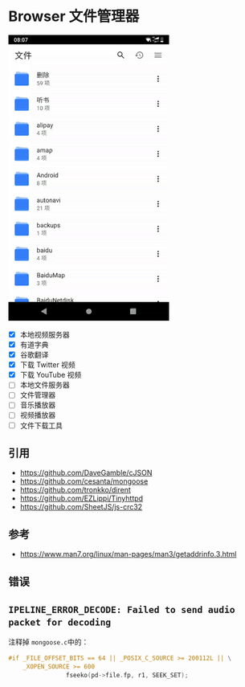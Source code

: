 # Browser 文件管理器

<img src="file1.gif">

* [x] 本地视频服务器
* [x] 有道字典
* [x] 谷歌翻译
* [x] 下载 Twitter 视频
* [x] 下载 YouTube 视频
* [ ] 本地文件服务器
* [ ] 文件管理器
* [ ] 音乐播放器
* [ ] 视频播放器
* [ ] 文件下载工具

## 引用

- https://github.com/DaveGamble/cJSON
- https://github.com/cesanta/mongoose
- https://github.com/tronkko/dirent
- https://github.com/EZLippi/Tinyhttpd
- https://github.com/SheetJS/js-crc32


## 参考

- https://www.man7.org/linux/man-pages/man3/getaddrinfo.3.html

## 错误

## `IPELINE_ERROR_DECODE: Failed to send audio packet for decoding`

注释掉 `mongoose.c`中的：

```c
#if _FILE_OFFSET_BITS == 64 || _POSIX_C_SOURCE >= 200112L || \
    _XOPEN_SOURCE >= 600
                fseeko(pd->file.fp, r1, SEEK_SET);
```

